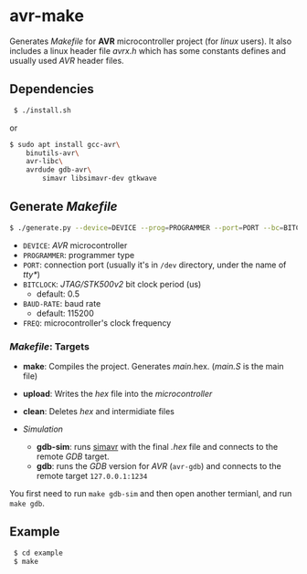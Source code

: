 # avr-make

Generates _Makefile_ for **AVR** microcontroller project (for _linux_ users). It also includes a linux header file _avrx.h_ which has some constants defines and usually used _AVR_ header files.

## Dependencies

```bash
 $ ./install.sh
```

or

```bash
$ sudo apt install gcc-avr\
	binutils-avr\
	avr-libc\
	avrdude gdb-avr\
       	simavr libsimavr-dev gtkwave
```

## Generate _Makefile_

```bash
$ ./generate.py --device=DEVICE --prog=PROGRAMMER --port=PORT --bc=BITCLOCK --baud=BAUD-RATE --freq=FREQ
```

- `DEVICE`: _AVR_ microcontroller
- `PROGRAMMER`: programmer type
- `PORT`: connection port (usually it's in `/dev` directory, under the name of _tty*_)
- `BITCLOCK`: _JTAG/STK500v2_ bit clock period (us)
  - default: 0.5
- `BAUD-RATE`: baud rate
  - default: 115200
- `FREQ`: microcontroller's clock frequency

### _Makefile_: Targets

- **make**: Compiles the project. Generates _main_.hex. (_main.S_ is the main file)
- **upload**: Writes the _hex_ file into the _microcontroller_
- **clean**: Deletes _hex_ and intermidiate files

- _Simulation_
  - **gdb-sim**: runs [simavr](https://github.com/buserror/simavr) with the final _.hex_ file and connects to the remote _GDB_ target.
  - **gdb**: runs the _GDB_ version for _AVR_ (`avr-gdb`) and connects to the remote target `127.0.0.1:1234`

You first need to run `make gdb-sim` and then open another termianl, and run `make gdb`.

## Example

```bash
 $ cd example
 $ make
``` 

